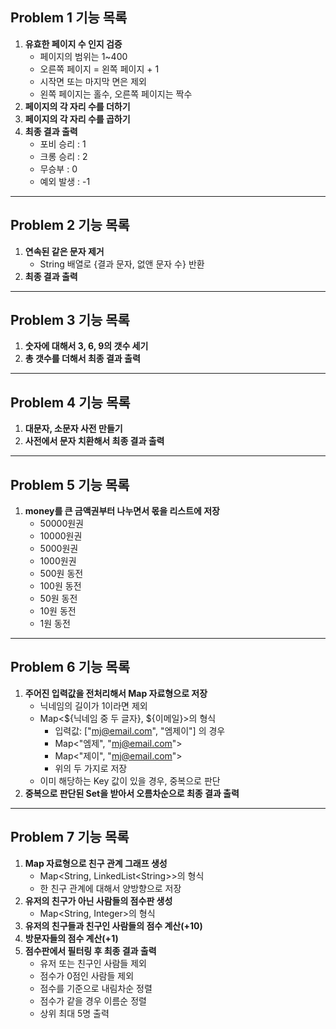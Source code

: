 ## Problem 1 기능 목록

1. **유효한 페이지 수 인지 검증**
    * 페이지의 범위는 1~400
    * 오른쪽 페이지 = 왼쪽 페이지 + 1
    * 시작면 또는 마지막 면은 제외
    * 왼쪽 페이지는 홀수, 오른쪽 페이지는 짝수
2. **페이지의 각 자리 수를 더하기**
3. **페이지의 각 자리 수를 곱하기**
4. **최종 결과 출력**
   * 포비 승리 : 1
   * 크롱 승리 : 2
   * 무승부 : 0
   * 예외 발생 : -1
   
---

## Problem 2 기능 목록

1. **연속된 같은 문자 제거**
   * String 배열로 {결과 문자, 없앤 문자 수} 반환
2. **최종 결과 출력**

---

## Problem 3 기능 목록

1. **숫자에 대해서 3, 6, 9의 갯수 세기**
2. **총 갯수를 더해서 최종 결과 출력**

---

## Problem 4 기능 목록

1. **대문자, 소문자 사전 만들기**
2. **사전에서 문자 치환해서 최종 결과 출력**

---

## Problem 5 기능 목록

1. **money를 큰 금액권부터 나누면서 몫을 리스트에 저장**
   * 50000원권
   * 10000원권
   * 5000원권
   * 1000원권
   * 500원 동전
   * 100원 동전
   * 50원 동전
   * 10원 동전
   * 1원 동전

---

## Problem 6 기능 목록

1. **주어진 입력값을 전처리해서 Map 자료형으로 저장**
   * 닉네임의 길이가 1이라면 제외
   * Map<${닉네임 중 두 글자}, ${이메일}>의 형식
     * 입력값: ["mj@email.com", "엠제이"] 의 경우
     * Map<"엠제", "mj@email.com">
     * Map<"제이", "mj@email.com">
     * 위의 두 가지로 저장
   * 이미 해당하는 Key 값이 있을 경우, 중복으로 판단
2. **중복으로 판단된 Set을 받아서 오름차순으로 최종 결과 출력**

---

## Problem 7 기능 목록

1. **Map 자료형으로 친구 관계 그래프 생성**
   * Map<String, LinkedList<String\>>의 형식
   * 한 친구 관계에 대해서 양방향으로 저장
2. **유저의 친구가 아닌 사람들의 점수판 생성**
   * Map<String, Integer>의 형식
3. **유저의 친구들과 친구인 사람들의 점수 계산(+10)**
4. **방문자들의 점수 계산(+1)**
5. **점수판에서 필터링 후 최종 결과 출력**
   * 유저 또는 친구인 사람들 제외
   * 점수가 0점인 사람들 제외
   * 점수를 기준으로 내림차순 정렬
   * 점수가 같을 경우 이름순 정렬
   * 상위 최대 5명 출력

   
